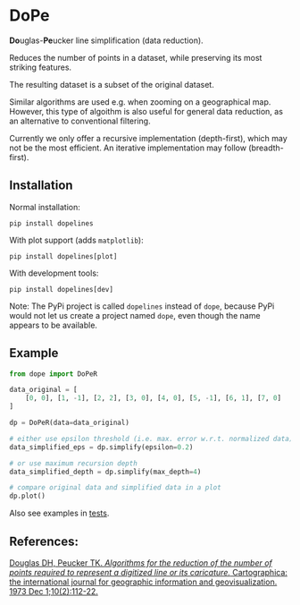 # DoPe

**Do**uglas-**Pe**ucker line simplification (data reduction).

Reduces the number of points in a dataset, while preserving its most striking features.

The resulting dataset is a subset of the original dataset.

Similar algorithms are used e.g. when zooming on a geographical map. However, this type of algoithm is also useful for general data reduction, as an alternative to conventional filtering.

Currently we only offer a recursive implementation (depth-first), which may not be the most efficient. An iterative implementation may follow (breadth-first).

## Installation

Normal installation:

```pip install dopelines```

With plot support (adds `matplotlib`):

```pip install dopelines[plot]```

With development tools:

```pip install dopelines[dev]```

Note: The PyPi project is called `dopelines` instead of `dope`, because PyPi would not let us create a project named `dope`, even though the name appears to be available. 

## Example

```python
from dope import DoPeR

data_original = [
    [0, 0], [1, -1], [2, 2], [3, 0], [4, 0], [5, -1], [6, 1], [7, 0]
]

dp = DoPeR(data=data_original)

# either use epsilon threshold (i.e. max. error w.r.t. normalized data)
data_simplified_eps = dp.simplify(epsilon=0.2)

# or use maximum recursion depth
data_simplified_depth = dp.simplify(max_depth=4)

# compare original data and simplified data in a plot
dp.plot()
```

Also see examples in [tests][2].

## References:

[Douglas DH, Peucker TK. *Algorithms for the reduction of the number of points required to represent a digitized line or its caricature.*
Cartographica: the international journal for geographic information and geovisualization. 1973 Dec 1;10(2):112-22.][1]

[1]: https://doi.org/10.3138/FM57-6770-U75U-7727
[2]: https://github.com/dennisvang/dope/tree/main/tests